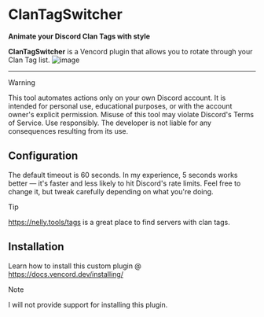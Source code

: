# ClanTagSwitcher

**Animate your Discord Clan Tags with style**

**ClanTagSwitcher** is a Vencord plugin that allows you to rotate through your Clan Tag list.
![image](https://github.com/user-attachments/assets/833a5343-fa80-45f5-ae84-6eb5282aa3d4)

---

> [!WARNING]  
> This tool automates actions only on your own Discord account. It is intended for personal use, educational purposes, or with the account owner's explicit permission. Misuse of this tool may violate Discord's Terms of Service. Use responsibly. The developer is not liable for any consequences resulting from its use.

## Configuration

The default timeout is 60 seconds. In my experience, 5 seconds works better — it's faster and less likely to hit Discord's rate limits. Feel free to change it, but tweak carefully depending on what you're doing.



> [!TIP]
> https://nelly.tools/tags is a great place to find servers with clan tags.

## Installation
Learn how to install this custom plugin @ https://docs.vencord.dev/installing/

> [!note]
> I will not provide support for installing this plugin.
